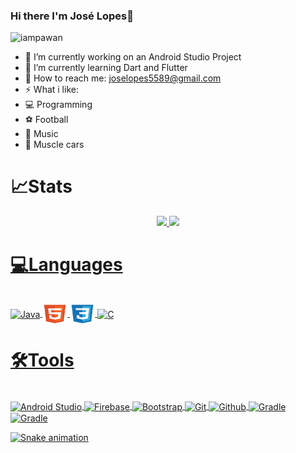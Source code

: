 ### Hi there I'm José Lopes👋

<p align="left"> <img src="https://komarev.com/ghpvc/?username=joselopes04&label=Views&color=blue&style=plastic" alt="iampawan" /> </p>

- 🔭 I’m currently working on an Android Studio Project
- 🌱 I’m currently learning Dart and Flutter
- 📩 How to reach me: joselopes5589@gmail.com
- ⚡ What i like: 
- 💻 Programming
- ⚽ Football
- 🎵 Music
- 🚗 Muscle cars

<h1>📈Stats</h1>
<div align="center">
  <a href="https://github.com/joselopes04/joselopes04">
   <img height="180em" src="https://github-readme-stats.vercel.app/api?username=joselopes04&theme=dracula"/>
  <img height="180em" src="https://github-readme-stats.vercel.app/api/top-langs/?username=joselopes04&layout=compact&langs_count=16&theme=dracula"/>
</div>
  
       
  
  <h1>💻Languages</h1>
  <div style="display: inline_block"><br>
  <img align="center" alt="Java" height="30" width="40" src="https://cdn.jsdelivr.net/gh/devicons/devicon/icons/java/java-original-wordmark.svg">
  <img align="center" alt="HTML" height="30" width="40" src="https://raw.githubusercontent.com/devicons/devicon/master/icons/html5/html5-original.svg">
  <img align="center" alt="CSS" height="30" width="40" src="https://raw.githubusercontent.com/devicons/devicon/master/icons/css3/css3-original.svg">
  <img align="center" alt="C" height="30" width="40" src="https://cdn.jsdelivr.net/gh/devicons/devicon/icons/c/c-original.svg">
 
    
  <h1>🛠Tools</h1>
  <div style="display: inline_block"><br>
  <img align="center" alt="Android Studio" height="30" width="40" src="https://cdn.jsdelivr.net/gh/devicons/devicon/icons/androidstudio/androidstudio-original.svg">
  <img align="center" alt="Firebase" height="30" width="40" src="https://cdn.jsdelivr.net/gh/devicons/devicon/icons/firebase/firebase-plain-wordmark.svg">
  <img align="center" alt="Bootstrap" height="30" width="40" src="https://cdn.jsdelivr.net/gh/devicons/devicon/icons/bootstrap/bootstrap-original-wordmark.svg">
  <img align="center" alt="Git" height="30" width="40" src="https://cdn.jsdelivr.net/gh/devicons/devicon/icons/git/git-original-wordmark.svg"> 
  <img align="center" alt="Github" height="30" width="40" src="https://cdn.jsdelivr.net/gh/devicons/devicon/icons/github/github-original.svg">
  <img align="center" alt="Gradle" height="30" width="40" src="https://cdn.jsdelivr.net/gh/devicons/devicon/icons/gradle/gradle-plain-wordmark.svg">
  <img align="center" alt="Gradle" height="30" width="40" src="https://cdn.jsdelivr.net/gh/devicons/devicon/icons/vscode/vscode-original-wordmark.svg"> 
   
<div> 
  
  ![Snake animation](https://github.com/joselopes04/joselopes04/blob/output/github-contribution-grid-snake.svg)
</div>
